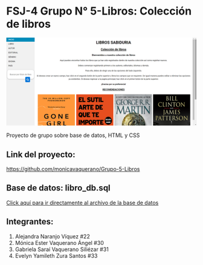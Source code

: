 # FSJ-4 Grupo N° 5-Libros: Colección de libros

![Sitio web colección de libros](indice.png)

Proyecto de grupo sobre base de datos, HTML y CSS

## Link del proyecto:
https://github.com/monicavaquerano/Grupo-5-Libros

## Base de datos: libro_db.sql

[Click aquí para ir directamente al archivo de la base de datos](libro_db.sql)


## Integrantes:
1. Alejandra Naranjo Víquez #22
2. Mónica Ester Vaquerano Ángel #30
3. Gabriela Saraí Vaquerano Siliézar #31
4. Evelyn Yamileth Zura Santos #33
